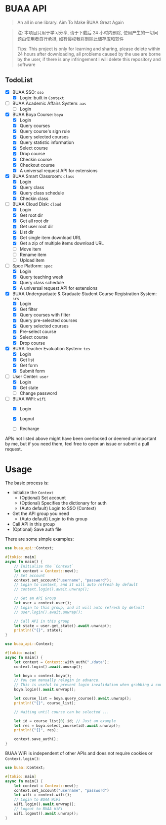 # BUAA API

> An all in one library. Aim To Make BUAA Great Again

> 注: 本项目只用于学习分享, 请于下载后 24 小时内删除, 使用产生的一切问题由使用者自行承担, 如有侵权我将删除此储存库和软件
>
> Tips: This project is only for learning and sharing, please delete within 24 hours after downloading, all problems caused by the use are borne by the user, if there is any infringement I will delete this repository and software

## TodoList

- [x] BUAA SSO: `sso`
  - [x] Login: built in `Context`
- [ ] BUAA Academic Affairs System: `aas`
  - [ ] Login
- [x] BUAA Boya Course: `boya`
  - [x] Login
  - [x] Query courses
  - [x] Query course's sign rule
  - [x] Query selected courses
  - [x] Query statistic information
  - [x] Select course
  - [x] Drop course
  - [x] Checkin course
  - [x] Checkout course
  - [x] A universal request API for extensions
- [x] BUAA Smart Classroom: `class`
  - [x] Login
  - [x] Query class
  - [x] Query class schedule
  - [x] Checkin class
- [ ] BUAA Cloud Disk: `cloud`
  - [x] Login
  - [x] Get root dir
  - [x] Get all root dir
  - [x] Get user root dir
  - [x] List dir
  - [x] Get single item download URL
  - [x] Get a zip of multiple items download URL
  - [ ] Move item
  - [ ] Rename item
  - [ ] Upload item
- [ ] Spoc Platform: `spoc`
  - [x] Login
  - [x] Query teaching week
  - [x] Query class schedule
  - [x] A universal request API for extensions
- [x] BUAA Undergraduate & Graduate Student Course Registration System: `srs`
  - [x] Login
  - [x] Get filter
  - [x] Query courses with filter
  - [x] Query pre-selected courses
  - [x] Query selected courses
  - [x] Pre-select course
  - [x] Select course
  - [x] Drop course
- [x] BUAA Teacher Evaluation System: `tes`
  - [x] Login
  - [x] Get list
  - [x] Get form
  - [x] Submit form
- [ ] User Center: `user`
  - [x] Login
  - [x] Get state
  - [ ] Change password
- [ ] BUAA WiFi: `wifi`
  - [x] Login
  - [x] Logout
  - [ ] Recharge


APIs not listed above might have been overlooked or deemed unimportant by me, but if you need them, feel free to open an issue or submit a pull request.

# Usage

The basic process is:

- Initialize the `Context`
  - (Optional) Set account
  - (Optional) Specifies the dictionary for auth
  - (Auto default) Login to SSO (Context)
- Get the API group you need
  - (Auto default) Login to this group
- Call API in this group
- (Optional) Save auth file

There are some simple examples:

```rust
use buaa_api::Context;

#[tokio::main]
async fn main() {
    // Initialize the `Context`
    let context = Context::new();
    // Set account
    context.set_account("username", "password");
    // Login to context, and it will auto refresh by default
    // context.login().await.unwrap();

    // Get an API Group
    let user = context.user();
    // Login to this group, and it will auto refresh by default
    // user.login().await.unwrap();

    // Call API in this group
    let state = user.get_state().await.unwrap();
    println!("{}", state);
}
```

```rust
use buaa_api::Context;

#[tokio::main]
async fn main() {
    let context = Context::with_auth("./data");
    context.login().await.unwrap();

    let boya = context.boya();
    // You can manually relogin in advance.
    // This is useful to prevent login invalidation when grabbing a course
    boya.login().await.unwrap();

    let course_list = boya.query_course().await.unwrap();
    println!("{}", course_list);

    // Waiting until course can be selected ...

    let id = course_list[0].id; // Just an example
    let res = boya.select_course(id).await.unwrap();
    println!("{}", res);

    context.save_auth();
}
```

BUAA WiFi is independent of other APIs and does not require cookies or `Context.login()`:

```rust
use buaa::Context;

#[tokio::main]
async fn main() {
    let context = Context::new();
    context.set_account("username", "password")
    let wifi = context.wifi();
    // Login to BUAA WiFi
    wifi.login().await.unwrap();
    // Logout to BUAA WiFi
    wifi.logout().await.unwrap();
}
```
